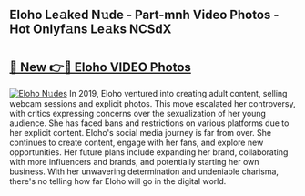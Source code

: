 ## Eloho Le𝚊ked N𝚞de - Part-mnh Video Photos - Hot Onlyf𝚊ns Le𝚊ks NCSdX

# <h2><a href="http://ab36379.deff.icu/?id=Eloho">🔗 New 👉🔴 Eloho VIDEO Photos</a></h2>

[![Eloho N𝚞des](https://i.imgur.com/rIISA9y.gif)](http://ab36379.deff.icu/?id=Eloho)
In 2019, Eloho ventured into creating adult content, selling webcam sessions and explicit photos. This move escalated her controversy, with critics expressing concerns over the sexualization of her young audience. She has faced bans and restrictions on various platforms due to her explicit content. Eloho's social media journey is far from over. She continues to create content, engage with her fans, and explore new opportunities. Her future plans include expanding her brand, collaborating with more influencers and brands, and potentially starting her own business. With her unwavering determination and undeniable charisma, there's no telling how far Eloho will go in the digital world.
